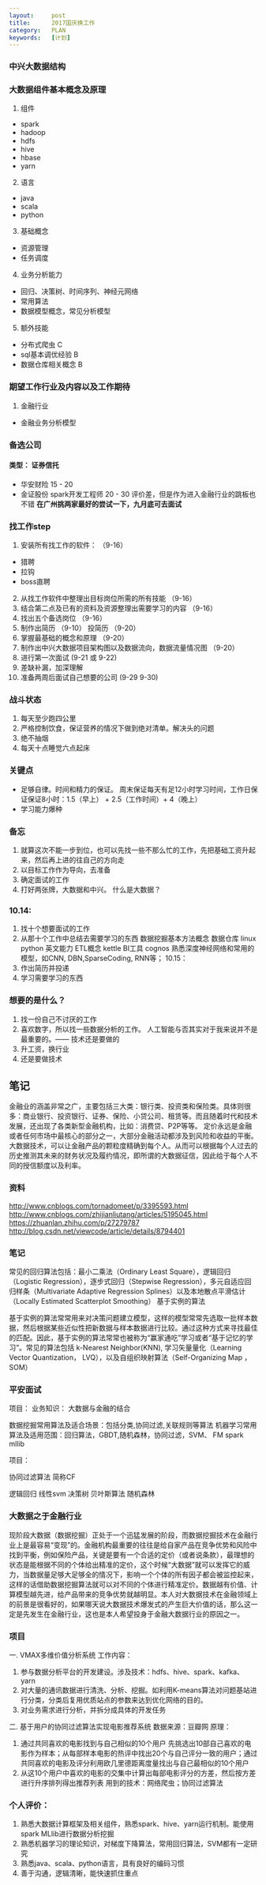 ```yaml
---
layout:     post
title:      2017国庆换工作
category:   PLAN
keywords:   [计划]
---
```

### 中兴大数据结构

### 大数据组件基本概念及原理
1. 组件
- spark
- hadoop
- hdfs
- hive
- hbase
- yarn

2. 语言
- java
- scala
- python


3. 基础概念
- 资源管理
- 任务调度

4. 业务分析能力
- 回归、决策树、时间序列、神经元网络
- 常用算法
- 数据模型概念，常见分析模型

5. 额外技能
- 分布式爬虫  C
- sql基本调优经验  B
- 数据仓库相关概念  B

### 期望工作行业及内容以及工作期待
1. 金融行业
- 金融业务分析模型


### 备选公司
#### 类型： 证券信托
- 华安财险  15 - 20
- 金证股份  spark开发工程师 20 - 30  评价差，但是作为进入金融行业的跳板也不错
**在广州挑两家最好的尝试一下，九月底可去面试**

### 找工作step
1. 安装所有找工作的软件： （9-16）
- 猎聘
- 拉钩
- boss直聘

2. 从找工作软件中整理出目标岗位所需的所有技能 （9-16）
3. 结合第二点及已有的资料及资源整理出需要学习的内容  （9-16）
4. 找出五个备选岗位  （9-16）
5. 制作出简历   （9-10） 投简历 （9-20）
6. 掌握最基础的概念和原理  （9-20）
7. 制作出中兴大数据项目架构图以及数据流向，数据流量情况图  （9-20）
8. 进行第一次面试  (9-21 或 9-22)
9. 差缺补漏，加深理解
10. 准备两周后面试自己想要的公司 (9-29 9-30)


### 战斗状态
1. 每天至少跑四公里
2. 严格控制饮食，保证营养的情况下做到绝对清单。解决头的问题
3. 绝不抽烟
4. 每天十点睡觉六点起床


### 关键点
- 足够自律。时间和精力的保证。 周末保证每天有足12小时学习时间，工作日保证保证8小时：1.5（早上） + 2.5（工作时间）+ 4（晚上）
- 学习能力爆种


### 备忘
1. 就算这次不能一步到位，也可以先找一些不那么忙的工作，先把基础工资升起来，然后再上进的往自己的方向走
2. 以目标工作作为导向，去准备
3. 确定面试的工作
4. 打好两张牌，大数据和中兴。 什么是大数据？


### 10.14:
1. 找十个想要面试的工作
2. 从那十个工作中总结去需要学习的东西
		数据挖掘基本方法概念
		数据仓库
		linux
		python
		英文能力
		ETL概念  kettle
		BI工具  cognos
		熟悉深度神经网络和常用的模型，如CNN, DBN,SparseCoding, RNN等；
10.15：
1. 作出简历并投递
2. 学习需要学习的东西


### 想要的是什么？
1. 找一份自己不讨厌的工作
2. 喜欢数字，所以找一些数据分析的工作。 人工智能与否其实对于我来说并不是最重要的。—— 技术还是要做的
3. 升工资，换行业
4. 还是要做技术

## 笔记
金融业的涵盖非常之广，主要包括三大类：银行类、投资类和保险类。具体则很多：商业银行、投资银行、证券、保险、小贷公司、租赁等。而且随着时代和技术发展，还出现了各类新型金融机构，比如：消费贷、P2P等等。
定价永远是金融或者任何市场中最核心的部分之一，大部分金融活动都涉及到风险和收益的平衡。
大数据技术，可以让金融产品的颗粒度精确到每个人。从而可以根据每个人过去的历史推测其未来的财务状况及履约情况，即所谓的大数据征信，因此给于每个人不同的授信额度以及利率。


### 资料
http://www.cnblogs.com/tornadomeet/p/3395593.html
http://www.cnblogs.com/zhijianliutang/articles/5195045.html
https://zhuanlan.zhihu.com/p/27279787
http://blog.csdn.net/viewcode/article/details/8794401

### 笔记
常见的回归算法包括：最小二乘法（Ordinary Least Square），逻辑回归（Logistic Regression），逐步式回归（Stepwise Regression），多元自适应回归样条（Multivariate Adaptive Regression Splines）以及本地散点平滑估计（Locally Estimated Scatterplot Smoothing）
基于实例的算法

基于实例的算法常常用来对决策问题建立模型，这样的模型常常先选取一批样本数据，然后根据某些近似性把新数据与样本数据进行比较。通过这种方式来寻找最佳的匹配。因此，基于实例的算法常常也被称为“赢家通吃”学习或者“基于记忆的学习”。常见的算法包括 k-Nearest Neighbor(KNN), 学习矢量量化（Learning Vector Quantization， LVQ），以及自组织映射算法（Self-Organizing Map ， SOM）

### 平安面试
项目：
业务知识： 大数据与金融的结合


数据挖掘常用算法及适合场景：包括分类,协同过滤,关联规则等算法
机器学习常用算法及适用范围：回归算法，GBDT,随机森林，协同过滤，SVM、 FM
 spark mllib

项目：

协同过滤算法  简称CF


逻辑回归
线性svm
决策树
贝叶斯算法
随机森林

### 大数据之于金融行业
现阶段大数据（数据挖掘）正处于一个迅猛发展的阶段，而数据挖掘技术在金融行业上是最容易“变现”的。金融机构最重要的往往是给自家产品在竞争优势和风险中找到平衡，例如保险产品，关键是要有一个合适的定价（或者说条款），最理想的状态是能根据不同的个体给出精准的定价，这个时候“大数据”就可以发挥它的威力，当数据量足够大足够全的情况下，影响一个个体的所有因子都会被监控起来，这样的话借助数据挖掘算法就可以对不同的个体进行精准定价。数据越有价值、计算模型越先进，给产品带来的竞争优势就越明显。本人对大数据技术在金融领域上的前景是很看好的，如果哪天说大数据技术爆发式的产生巨大价值的话，那么这一定是先发生在金融行业，这也是本人希望投身于金融大数据行业的原因之一。

### 项目
一. VMAX多维价值分析系统
工作内容：
1. 参与数据分析平台的开发建设。涉及技术：hdfs、hive、spark、kafka、yarn
2. 对大量的通讯数据进行清洗、分析、挖掘。如利用K-means算法对问题基站进行分类，分类后复用优质站点的参数来达到优化网络的目的。
3. 对业务需求进行分析，并拆分成具体的开发任务

二. 基于用户的协同过滤算法实现电影推荐系统
数据来源：豆瓣网
原理：
1. 通过共同喜欢的电影找到与自己相似的10个用户
先挑选出10部自己喜欢的电影作为样本；从每部样本电影的热评中找出20个与自己评分一致的用户；通过共同喜欢的电影及评分利用欧几里德距离度量找出与自己最相似的10个用户
2. 从这10个用户中喜欢的电影的交集中计算出每部电影评分的方差，然后按方差进行升序排列得出推荐列表
用到的技术：网络爬虫；协同过滤算法

### 个人评价：
1. 熟悉大数据计算框架及相关组件，熟悉spark、hive、yarn运行机制。能使用spark MLlib进行数据分析挖掘
2. 熟悉机器学习的理论知识，对梯度下降算法，常用回归算法，SVM都有一定研究
3. 熟悉java、scala、python语言，具有良好的编码习惯
4. 善于沟通，逻辑清晰，能快速抓住重点
